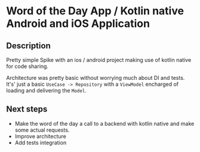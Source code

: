 # Word of the Day App / Kotlin native Android and iOS Application

## Description

Pretty simple Spike with an ios / android project making use of kotlin native for code sharing. 

Architecture was pretty basic without worrying much about DI and tests. It's' just a basic `UseCase -> Repository` with a `ViewModel` encharged of loading and delivering the `Model`.

## Next steps

* Make the word of the day a call to a backend with kotlin native and make some actual requests.
* Improve architecture
* Add tests integration
